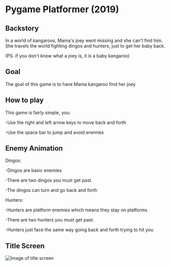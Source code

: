 # Pygame Platformer (2019)

## Backstory

In a world of kangaroos, Mama's joey went missing and she can't find him. She travels the world fighting dingos and hunters, just to get her baby back. 

(PS. if you don't know what a joey is, it is a baby kangaroo) 

## Goal

The goal of this game is to have Mama kangaroo find her joey

## How to play

This game is fairly simple, you:

-Use the right and left arrow keys to move back and forth
 
-Use the space bar to jump and avoid enemies

## Enemy Animation

Dingos:

-Dingos are basic enemies

-There are two dingos you must get past.

-The dingos can turn and go back and forth

Hunters:

-Hunters are platform enemies which means they stay on platforms

-There are two hunters you must get past. 

-Hunters just face the same way going back and forth trying to hit you

## Title Screen

![Image of title screen](https://raw.githubusercontent.com/05mimzy2017/kangas_world/master/assets/images/github/title_screen.png)
